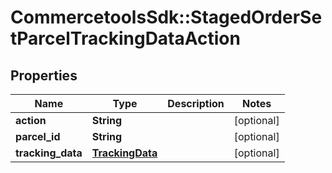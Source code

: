 # CommercetoolsSdk::StagedOrderSetParcelTrackingDataAction

## Properties
Name | Type | Description | Notes
------------ | ------------- | ------------- | -------------
**action** | **String** |  | [optional] 
**parcel_id** | **String** |  | [optional] 
**tracking_data** | [**TrackingData**](TrackingData.md) |  | [optional] 

